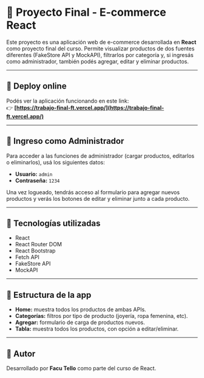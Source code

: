 # 🛒 Proyecto Final - E-commerce React

Este proyecto es una aplicación web de e-commerce desarrollada en **React** como proyecto final del curso. Permite visualizar productos de dos fuentes diferentes (FakeStore API y MockAPI), filtrarlos por categoría y, si ingresás como administrador, también podés agregar, editar y eliminar productos.

---

## 🔗 Deploy online

Podés ver la aplicación funcionando en este link:  
👉 **[https://trabajo-final-ft.vercel.app/](https://trabajo-final-ft.vercel.app/)**

---

## 👤 Ingreso como Administrador

Para acceder a las funciones de administrador (cargar productos, editarlos o eliminarlos), usá los siguientes datos:

- **Usuario:** `admin`  
- **Contraseña:** `1234`

Una vez logueado, tendrás acceso al formulario para agregar nuevos productos y verás los botones de editar y eliminar junto a cada producto.

---

## 🧰 Tecnologías utilizadas

- React
- React Router DOM
- React Bootstrap
- Fetch API
- FakeStore API
- MockAPI

---

## 📁 Estructura de la app

- **Home:** muestra todos los productos de ambas APIs.
- **Categorías:** filtros por tipo de producto (joyería, ropa femenina, etc).
- **Agregar:** formulario de carga de productos nuevos.
- **Tabla:** muestra todos los productos, con opción a editar/eliminar.

---

## 🙌 Autor

Desarrollado por **Facu Tello** como parte del curso de React.
